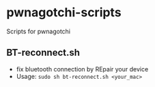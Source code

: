 # pwnagotchi-scripts
Scripts for pwnagotchi

## BT-reconnect.sh
- fix bluetooth connection by REpair your device
- Usage: ```sudo sh bt-reconnect.sh <your_mac>```

##
